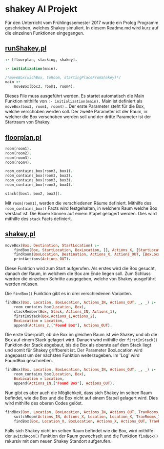 # shakey AI Projekt
Für den Unterricht vom Frühlingssemester 2017 wurde ein Prolog Programm geschrieben, welches Shakey simuliert.
In diesem Readme.md wird kurz auf die einzelnen Funktionen eingegangen.

## [runShakey.pl](runShakey.pl)
```Prolog
:- [floorplan, stacking, shakey].

:- initialization(main).

/*moveBox(wichBox, toRoom, startingPlaceFromShakey)*/
main :-
    moveBox(box3, room1, room4).
```
Dieses File muss ausgeführt werden. Es startet automatisch die Main Funktion mithilfe von `:- initialization(main).`
Main ist definiert als `moveBox(box3, room1, room4).`. Der erste Parameter steht für die Box, welche verschoben werden soll. Der zweite Parameter ist der Raum, in welcher die Box verschoben werden soll und der dritte Parameter ist der Startraum von Shakey.

## [floorplan.pl](floorplan.pl)
```Prolog
room(room1).
room(room2).
room(room3).
room(room4).

room_contains_box(room3, box1).
room_contains_box(room3, box2).
room_contains_box(room3, box3).
room_contains_box(room3, box4).

stack([box1, box2, box3]).
```
Mit `room(room1)`, werden die verschiedenen Räume definiert. Mithilfe des `room_contains_box()` Facts wird festgehalten, in welchem Raum welche Box verstaut ist.
Die Boxen können auf einem Stapel gelagert werden. Dies wird mithilfe des `stack` Facts definiert.

## [shakey.pl](shakey.pl)
```Prolog
moveBox(Box, Destination, StartLocation) :-
    findBox(Box, StartLocation, BoxLocation, [], Actions_X, [StartLocation], _),
    findRoom(BoxLocation, Destination, Actions_X, Actions_OUT, [BoxLocation], _),
    printActions(Actions_OUT).
```
Diese Funktion wird zum Start aufgerufen. Als erstes wird die Box gesucht, danach der Raum, in welchem die Box am Ende liegen soll. Zum Schluss werden die einzelnen Schritte ausgegeben, welche von Shakey ausgeführt werden müssen.

Die `findBox()` Funktion gibt es in drei verschiedenen Varianten.

```Prolog
findBox(Box, Location, BoxLocation, Actions_IN, Actions_OUT, _, _) :-
    room_contains_box(Location, Box),
	stackMember(Box, Stack, Actions_IN, Actions_1),
	firstInStack(Box,Actions_1,Actions_2),
    BoxLocation = Location,
    append(Actions_2,["Found Box"], Actions_OUT).
```
Die erste Überprüft, ob die Box im gleichen Raum ist wie Shakey und ob die Box auf einem Stack gelagert wird. Danach wird mithilfe der `firstInStack()` Funktion der Stack abgebaut, bis die Box als oberste auf dem Stack liegt und somit für Shakey griffbereit ist. Der Parameter BoxLocation wird angepasst um der nächsten Funktion weiterzugeben. Im 'Log' wird FoundBox geschrieben.

```Prolog
findBox(Box, Location, BoxLocation, Actions_IN, Actions_OUT, _, _) :-
    room_contains_box(Location, Box),
    BoxLocation = Location,
    append(Actions_IN,["Found Box"], Actions_OUT).
```
Nun gibt es aber auch die Möglichkeit, dass sich Shakey im selben Raum befindet, wie die Box und die Box nicht auf einem Stapel gelagert wird. Dies wird mithilfe des oberen Codes gelöst. 
```Prolog
findBox(Box, Location, BoxLocation, Actions_IN, Actions_OUT, TravRooms_IN, TravRooms_OUT) :-
    switchRoom(Actions_IN, Actions_X, Location, Location_X, TravRooms_IN, TravRooms_X),
    findBox(Box, Location_X, BoxLocation, Actions_X, Actions_OUT, TravRooms_X, TravRooms_OUT).
```
Falls sich Shakey nicht im selben Raum befindet wie die Box, wird mithilfe der `switchRoom()` Funktion der Raum gewechselt und die Funktion `findBox()` rekursiv mit dem neuen Shakey Standort aufgerufen.

